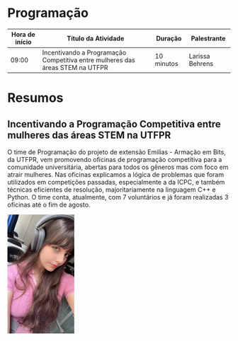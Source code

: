 # Programação

| Hora de início  | Título da Atividade | Duração | Palestrante |  
| ------------- | ------------- | ------------- | ------------- |
| 09:00 | Incentivando a Programação Competitiva entre mulheres das áreas STEM na UTFPR | 10 minutos | Larissa Behrens |



# Resumos

## Incentivando a Programação Competitiva entre mulheres das áreas STEM na UTFPR

O time de Programação do projeto de extensão Emilias - Armação em Bits, da UTFPR, vem promovendo oficinas de programação competitiva para a comunidade universitária, abertas para todos os gêneros mas com foco em atrair mulheres. Nas oficinas explicamos a lógica de problemas que foram utilizados em competições passadas, especialmente a da ICPC, e também técnicas eficientes de resolução, majoritariamente na linguagem C++ e Python. O time conta, atualmente, com 7 voluntários e já foram realizadas 3 oficinas até o fim de agosto.

<img src="images/palestrantes/Larissa_Behrens.jpeg" alt="Larissa Behrens" style="width: 30%;">

